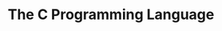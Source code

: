 ---
title: The C Programming Language
link: https://bookshop.org/p/books/c-programming-language-brian-kernighan/11402312?ean=9780131103627
authors: Dennis Ritchie, Brian Kernighan
---